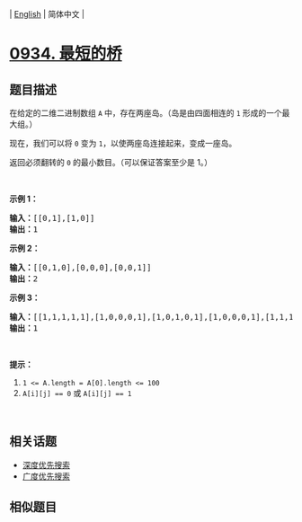 
| [English](README_EN.md) | 简体中文 |
# [0934. 最短的桥](https://leetcode-cn.com/problems/shortest-bridge/)
## 题目描述
<p>在给定的二维二进制数组&nbsp;<code>A</code>&nbsp;中，存在两座岛。（岛是由四面相连的 <code>1</code> 形成的一个最大组。）</p>

<p>现在，我们可以将&nbsp;<code>0</code>&nbsp;变为&nbsp;<code>1</code>，以使两座岛连接起来，变成一座岛。</p>

<p>返回必须翻转的&nbsp;<code>0</code> 的最小数目。（可以保证答案至少是 1。）</p>

<p>&nbsp;</p>

<p><strong>示例 1：</strong></p>

<pre><strong>输入：</strong>[[0,1],[1,0]]
<strong>输出：</strong>1
</pre>

<p><strong>示例 2：</strong></p>

<pre><strong>输入：</strong>[[0,1,0],[0,0,0],[0,0,1]]
<strong>输出：</strong>2
</pre>

<p><strong>示例 3：</strong></p>

<pre><strong>输入：</strong>[[1,1,1,1,1],[1,0,0,0,1],[1,0,1,0,1],[1,0,0,0,1],[1,1,1,1,1]]
<strong>输出：</strong>1</pre>

<p>&nbsp;</p>

<p><strong>提示：</strong></p>

<ol>
	<li><code>1 &lt;= A.length =&nbsp;A[0].length &lt;= 100</code></li>
	<li><code>A[i][j] == 0</code> 或&nbsp;<code>A[i][j] == 1</code></li>
</ol>

<p>&nbsp;</p>

## 相关话题
- [深度优先搜索](https://leetcode-cn.com/tag/depth-first-search)
- [广度优先搜索](https://leetcode-cn.com/tag/breadth-first-search)
## 相似题目

